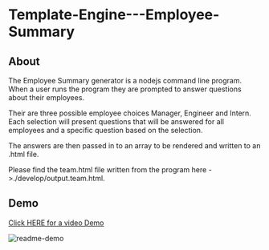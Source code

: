 # Template-Engine---Employee-Summary

## About

The Employee Summary generator is a nodejs command line program. When a user runs the program they are prompted to answer questions about their employees. 

Their are three possible employee choices Manager, Engineer and Intern. Each selection will present questions that will be answered for all employees and a specific question based on the selection.

The answers are then passed in to an array to be rendered and written to an .html file. 

Please find the team.html file written from the program here ->./develop/output.team.html.

## Demo

[Click HERE for a video Demo](https://drive.google.com/file/d/1LXM452uTfYzKfCBLrptdTZjkw_w0kLrk/view?usp=sharing)

![readme-demo](readme.png)
